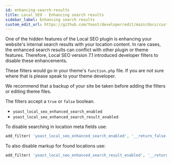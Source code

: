 ```yaml
---
id: enhancing-search-results
title: Local SEO - Enhancing search results
sidebar_label: Enhancing search results
custom_edit_url: https://github.com/Yoast/developer/edit/main/docs/customization/local-seo/enhancing-search-results.md
---
```

One of the hidden features of the Local SEO plugin is enhancing your website's internal search results with your location content. In rare cases, the enhanced search results can conflict with other plugin or theme features. Therefore, Local SEO version 7.1 introduced developer filters to disable these enhancements.

These filters would go in your theme's `function.php` file. If you are not sure where that is please speak to your theme developer.

We recommend that a backup of your site be taken before adding the filters or editing theme files.

The filters accept a `true` or `false` boolean.

* `yoast_local_seo_enhanced_search_enabled`
* `yoast_local_seo_enhanced_search_result_enabled`

To disable searching in location meta fields use:

```php
add_filter( 'yoast_local_seo_enhanced_search_enabled', '__return_false' );
```

To also disable markup for found locations use:

```php
add_filter( 'yoast_local_seo_enhanced_search_result_enabled', '__return_false' );
```
